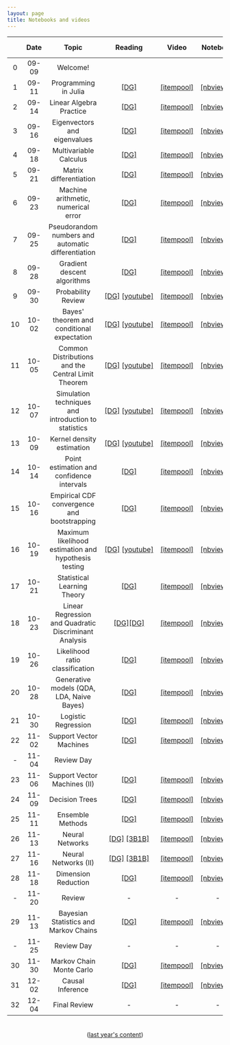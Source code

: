 ```yaml
---
layout: page
title: Notebooks and videos
---
```


<table>
  <thead>
    <tr>
      <th style="text-align: center; width:80px"></th>
      <th style="text-align: center; width:80px">Date</th>
      <th style="text-align: center">Topic</th>
      <th style="text-align: center; width:125px">Reading</th>
      <th style="text-align: center; width:150px">Video</th>
      <th style="text-align: center">Notebook</th>
      <th style="text-align: center">Script</th>
      <th style="text-align: center">Lecture recording</th>
    </tr>
  </thead>
  <tbody>
    <tr>
      <td style="text-align: center">0</td>
      <td style="text-align: center">09-09</td>
      <td style="text-align: center">Welcome!</td>
      <td></td>
      <td></td>
      <td></td>
      <td style="text-align: center"><a href="https://prismia.chat/shared/YLIH-HODO">[prismia]</a></td>
      <td style="text-align: center"><a href="https://brown.zoom.us/rec/share/D2_crafsTqf_8GVJm_zie4YHQtfurgTAiVkvgciaJP7M5I51wGFkwvvo13qdRWhg.IVU9gGwcxOX1vBt3?startTime=1599660007000">[zoom]</a></td>
    </tr>
    <tr>
      <td style="text-align: center">1</td>
      <td style="text-align: center">09-11</td>
      <td style="text-align: center">Programming in Julia</td>
      <td style="text-align: center"><a href="https://mathigon.org/course/programming-in-julia">[DG]</a></td>
      <td style="text-align: center"><a href="https://itempool.com/sswatson/c/aUol22WhK6f">[itempool]</a></td>
      <td style="text-align: center"><a href="https://nbviewer.jupyter.org/github/data1010/problem-sets/blob/master/preclass-sets/09-11/data1010-09-11.ipynb">[nbviewer]</a></td>
      <td style="text-align: center"><a href="https://prismia.chat/shared/XY06-LCPW">[prismia]</a></td>
      <td style="text-align: center"><a href="https://brown.zoom.us/rec/share/8fzI2nsNgMHuf5lsZtOvXaNSGLBK_14-kOBTh7Kb1ccvTcoaeaaLwcPVl2-09vTN.RhtIrQCA2RbB_Rc9">[zoom]</a></td>
    </tr>
    <tr>
      <td style="text-align: center">2</td>    
      <td style="text-align: center">09-14</td>
      <td style="text-align: center">Linear Algebra Practice</td>
      <td style="text-align: center"><a href="https://mathigon.org/course/linear-algebra/">[DG]</a></td>
      <td style="text-align: center"><a href="https://itempool.com/sswatson/c/lVnmVkN96qC">[itempool]</a></td>
      <td style="text-align: center"><a href="https://nbviewer.jupyter.org/github/data1010/problem-sets/blob/master/preclass-sets/09-14/data1010-09-14.ipynb">[nbviewer]</a></td>
      <td style="text-align: center"><a href="https://prismia.chat/shared/8V2I-NQX0">[prismia]</a></td>
      <td style="text-align: center"><a href="https://brown.zoom.us/rec/share/VGy4mXEfsIU42t_Sus3ycCGjyaO8LLpo-YjrzO9sVlBxjUHBeu9kWrT5fsVHsTQj.9OVHXbBPwK6KiS-S">[zoom]</a></td>
    </tr>
    <tr>
      <td style="text-align: center">3</td>
      <td style="text-align: center">09-16</td>
      <td style="text-align: center">Eigenvectors and eigenvalues</td>
      <td style="text-align: center"><a href="https://mathigon.org/course/linear-algebra/eigenanalysis">[DG]</a></td>
      <td style="text-align: center"><a href="https://itempool.com/sswatson/c/aOjw_ceyTzQ">[itempool]</a></td>
      <td style="text-align: center"><a href="https://nbviewer.jupyter.org/github/data1010/problem-sets/blob/master/preclass-sets/09-16/data1010-09-16.ipynb">[nbviewer]</a></td>
      <td style="text-align: center"><a href="https://prismia.chat/shared/4P9K-UD9I">[prismia]</a></td>
      <td style="text-align: center"><a href=
"https://brown.zoom.us/rec/share/bE5wOH9NtNKuBZHAgK9jrXe-xMWuAs59Fzx7DV8bAlKCH_WtieGL9eyWydqY8MPp.pUBRivOXETtAyruw?startTime=1600265488000">[zoom]</a></td></tr>
    <tr>
      <td style="text-align: center">4</td>
      <td style="text-align: center">09-18</td>
      <td style="text-align: center">Multivariable Calculus</td>
      <td style="text-align: center"><a href="https://mathigon.org/course/multivariable-calculus">[DG]</a></td>
      <td style="text-align: center"><a href="https://itempool.com/sswatson/c/1itQt_4vsyB">[itempool]</a></td>
      <td style="text-align: center"><a href="https://nbviewer.jupyter.org/github/data1010/problem-sets/blob/master/preclass-sets/09-18/data1010-09-18.ipynb">[nbviewer]</a></td>
      <td style="text-align: center"><a href="https://prismia.chat/shared/M9ZK-E0VG">[prismia]</a></td>
      <td style="text-align: center"><a href="https://brown.zoom.us/rec/share/bGr9O27v8XJc9atyYlVUgEKQs2Zg_iS6_zBHQbRXR3xT49KMuLYeWu0AhHXLQrGE.8j3GmT4jkSaehaxd?startTime=1600437646000">[zoom]</a></td>
    </tr>
    <tr>
      <td style="text-align: center">5</td>    
      <td style="text-align: center">09-21</td>
      <td style="text-align: center">Matrix differentiation</td>
      <td style="text-align: center"><a href="https://mathigon.org/course/multivariable-calculus/matrix-differentiation">[DG]</a></td>
      <td style="text-align: center"><a href="https://itempool.com/sswatson/c/M5ywacia4xN">[itempool]</a></td>
      <td style="text-align: center"><a href="https://nbviewer.jupyter.org/github/data1010/problem-sets/blob/master/preclass-sets/09-21/data1010-09-21.ipynb">[nbviewer]</a></td>
      <td style="text-align: center"><a href="https://prismia.chat/shared/EYW3-UUP8">[prismia]</a></td>
      <td style="text-align: center"><a href="https://brown.zoom.us/rec/share/LMmY28m5BS7OVd-8QgnqMnIn0zxoHCq8q3vEsDbS087V3NBlPsm7c81jvRWm9Cs.wBAfZrwLatbY2ZtW?startTime=1600697535000">[zoom]</a></td>
    </tr>
    <tr>
      <td style="text-align: center">6</td>    
      <td style="text-align: center">09-23</td>
      <td style="text-align: center">Machine arithmetic, numerical error</td>
      <td style="text-align: center"><a href="https://mathigon.org/course/numerical-computing">[DG]</a></td>
      <td style="text-align: center"><a href="https://itempool.com/sswatson/c/jHrtfXYXm3g">[itempool]</a></td>
      <td style="text-align: center"><a href="https://nbviewer.jupyter.org/github/data1010/problem-sets/blob/master/preclass-sets/09-23/data1010-09-23.ipynb">[nbviewer]</a></td>
      <td style="text-align: center"><a href="https://prismia.chat/shared/SYHI-0PEV">[prismia]</a></td>
      <td style="text-align: center"><a href="https://brown.zoom.us/rec/share/ZlelPeDfik1SgLN3yvaJAPec23p2E0N8gZAGY9tIkKfIzqGl8TRpWTExMqJ0GTj9.QcDsvXxOg7tHfXCu">[zoom]</a></td>
    </tr>
    <tr>
      <td style="text-align: center">7</td>    
      <td style="text-align: center">09-25</td>
      <td style="text-align: center">Pseudorandom numbers and automatic differentiation</td>
      <td style="text-align: center"><a href="https://mathigon.org/course/numerical-computing/pseudorandom-number-generation">[DG]</a></td>
      <td style="text-align: center"><a href="https://itempool.com/sswatson/c/1bsi2WiiTMk">[itempool]</a></td>
      <td style="text-align: center"><a href="https://nbviewer.jupyter.org/github/data1010/problem-sets/blob/master/preclass-sets/09-25/data1010-09-25.ipynb">[nbviewer]</a></td>
      <td style="text-align: center"><a href="https://prismia.chat/shared/E90I-3E50">[prismia]</a></td>
      <td style="text-align: center"><a href="https://brown.zoom.us/rec/share/M2jTeEhZkxctJnYdBaBUouRo-sgjeSQWc8mXcLOZ3p0ivx2VIzp9LB2A969w7kHz.zrg3_YzjMqkDJTr0">[zoom]</a></td>
    </tr>
    <tr>
      <td style="text-align: center">8</td>    
      <td style="text-align: center">09-28</td>
      <td style="text-align: center">Gradient descent algorithms</td>
      <td style="text-align: center"><a href="https://mathigon.org/course/numerical-computing/optimization">[DG]</a></td>
      <td style="text-align: center"><a href="https://itempool.com/sswatson/c/yMmMigkGV0I">[itempool]</a></td>
      <td style="text-align: center"><a href="https://nbviewer.jupyter.org/github/data1010/problem-sets/blob/master/preclass-sets/09-28/data1010-09-28.ipynb">[nbviewer]</a></td>
      <td style="text-align: center"><a href="https://prismia.chat/shared/9CTD-CJRU">[prismia]</a></td>
      <td style="text-align: center"><a href="https://brown.zoom.us/rec/share/WW8sBSWtVWu0HDfFfGoQu-A6d1GEtkdM-kYa1n5moyoIIC8mmt4UrJQIR0KQmRs.ZfI7deMxNgTY7EJR">[zoom]</a></td>
    </tr>
    <tr>
      <td style="text-align: center">9</td>
      <td style="text-align: center">09-30</td>
      <td style="text-align: center">Probability Review</td>
      <td style="text-align: center"><a href="https://mathigon.org/course/intro-probability/">[DG]</a>&nbsp;<a href="https://www.youtube.com/watch?v=zEwXXE4fWRc">[youtube]</a></td>
      <td style="text-align: center"><a href="https://itempool.com/sswatson/c/56NGeqFIP72">[itempool]</a></td>
      <td style="text-align: center"><a href="https://nbviewer.jupyter.org/github/data1010/problem-sets/blob/master/preclass-sets/09-30/data1010-09-30.ipynb">[nbviewer]</a></td>
      <td style="text-align: center"><a href="https://prismia.chat/shared/OVXX-E0MY">[prismia]</a></td>
      <td style="text-align: center"><a href="https://brown.zoom.us/rec/share/NIuEy3QfvYOfrnkzgp4KkEkBdoqH_FLrlOVT99Uchz40tb6FQD4_6MQ48W0KUFm3.XtxIS-A7ZRlHIO0b">[zoom]</a></td>
    </tr>
    <tr>
      <td style="text-align: center">10</td>    
      <td style="text-align: center">10-02</td>
      <td style="text-align: center">Bayes' theorem and conditional expectation</td>
      <td style="text-align: center"><a href="https://mathigon.org/course/intro-probability/conditional-probability">[DG]</a>&nbsp;<a href="https://www.youtube.com/watch?v=JGeTcRfKgBo">[youtube]</a></td>
      <td style="text-align: center"><a href="https://itempool.com/sswatson/c/3bg5A8lCQGn">[itempool]</a></td>
      <td style="text-align: center"><a href="https://nbviewer.jupyter.org/github/data1010/problem-sets/blob/master/preclass-sets/10-02/data1010-10-02.ipynb">[nbviewer]</a></td>
      <td style="text-align: center"><a href="https://prismia.chat/shared/RJV1-6PEI">[prismia]</a></td>
      <td style="text-align: center"><a href="https://brown.zoom.us/rec/share/YC-cWmM9F_XA08yR1f2mBVLF3Rg_UqTp8ilPbt5UVJ76Intb3OJZW7PMgjo79Rd5.dO2tzHAK7NQrWl6T ">[zoom]</a></td>
    </tr>
    <tr>
      <td style="text-align: center">11</td>    
      <td style="text-align: center">10-05</td>
      <td style="text-align: center">Common Distributions and the Central Limit Theorem</td>
      <td style="text-align: center"><a href="https://mathigon.org/course/intro-probability/central-limit-theorem">[DG]</a>&nbsp;<a href="https://www.youtube.com/watch?v=JGeTcRfKgBo">[youtube]</a></td>
      <td style="text-align: center"><a href="https://itempool.com/sswatson/c/PFHMe1XCWxH">[itempool]</a></td>
      <td style="text-align: center"><a href="https://nbviewer.jupyter.org/github/data1010/problem-sets/blob/master/preclass-sets/10-05/data1010-10-05.ipynb">[nbviewer]</a></td>
      <td style="text-align: center"><a href="https://prismia.chat/shared/SH5O-W3DD">[prismia]</a></td>
      <td style="text-align: center"><a href="https://brown.zoom.us/rec/share/sa3CL-wAskjnZLVtpjsbqFP1GDnaCkEsdNv3jpgIdh9s0C2_jo_9akPaFzZy2t8p.rTg4rwvCpYjFVNSw?startTime=1601906895000">[zoom]</a></td>
    </tr>
    <tr>
      <td style="text-align: center">12</td>    
      <td style="text-align: center">10-07</td>
      <td style="text-align: center">Simulation techniques and introduction to statistics</td>
      <td style="text-align: center"><a href="https://mathigon.org/course/intro-statistics">[DG]</a>&nbsp;<a href="https://www.youtube.com/watch?v=JGeTcRfKgBo">[youtube]</a></td>
      <td style="text-align: center"><a href="https://itempool.com/sswatson/c/6oCxsTRSpWH">[itempool]</a></td>
      <td style="text-align: center"><a href="https://nbviewer.jupyter.org/github/data1010/problem-sets/blob/master/preclass-sets/10-07/data1010-10-07.ipynb">[nbviewer]</a></td>
      <td style="text-align: center"><a href="https://prismia.chat/shared/29O8-H044">[prismia]</a></td>
      <td style="text-align: center"><a href="https://brown.zoom.us/rec/share/wtsxTrU96hTLZpbfiE_55Xm-F7wy1AutrhCc0Pvz1dd6UDvxt7CaYJnJU1Mq2lqW.lA6fncF_xwoi5rS9?startTime=1602079544000">[zoom]</a></td>
    </tr>
    <tr>
      <td style="text-align: center">13</td>    
      <td style="text-align: center">10-09</td>
      <td style="text-align: center">Kernel density estimation</td>
      <td style="text-align: center"><a href="https://mathigon.org/course/intro-statistics/estimating-joint-densities">[DG]</a>&nbsp;<a href="https://www.youtube.com/watch?v=JGeTcRfKgBo">[youtube]</a></td>
      <td style="text-align: center"><a href="https://itempool.com/sswatson/c/UFfRqAXk16A">[itempool]</a></td>
      <td style="text-align: center"><a href="https://nbviewer.jupyter.org/github/data1010/problem-sets/blob/master/preclass-sets/10-09/data1010-10-09.ipynb">[nbviewer]</a></td>
      <td style="text-align: center"><a href="https://prismia.chat/shared/CN9I-0TW7">[prismia]</a></td>
      <td style="text-align: center"><a href="https://brown.zoom.us/rec/share/PylXTYwp8Ylf7DIEQB9j_MF1mImmJ9qkDlvpWj8vbhXdRQOumZ-ArPJSmV4SOwry.7mjRUNbcIPcPAPhj">[zoom]</a></td>
    </tr>
    <tr>
      <td style="text-align: center">14</td>    
      <td style="text-align: center">10-14</td>
      <td style="text-align: center">Point estimation and confidence intervals</td>
      <td style="text-align: center"><a href="https://mathigon.org/course/intro-statistics/point-estimation">[DG]</a></td>
      <td style="text-align: center"><a href="https://itempool.com/sswatson/c/TlFVX95RHCu">[itempool]</a></td>
      <td style="text-align: center"><a href="https://nbviewer.jupyter.org/github/data1010/problem-sets/blob/master/preclass-sets/10-14/data1010-10-14.ipynb">[nbviewer]</a></td>
      <td style="text-align: center"><a href="https://prismia.chat/shared/0SR5-TZEJ">[prismia]</a></td>
      <td style="text-align: center"><a href="https://brown.zoom.us/rec/share/RlIgWH6WPUUmo8Id5KjJxhuS_gzni2FZxFMr6ID8BCst20R8zcXTqfLc_Ev2i7Ei.xtgfLMJawBOrG6MF?startTime=1602684301000">[zoom]</a></td>
    </tr>
    <tr>
      <td style="text-align: center">15</td>    
      <td style="text-align: center">10-16</td>
      <td style="text-align: center">Empirical CDF convergence and bootstrapping</td>
      <td style="text-align: center"><a href="https://mathigon.org/course/intro-statistics/empirical-cdf-convergence">[DG]</a></td>
      <td style="text-align: center"><a href="https://itempool.com/sswatson/c/ugxg0tdTmgg">[itempool]</a></td>
      <td style="text-align: center"><a href="https://nbviewer.jupyter.org/github/data1010/problem-sets/blob/master/preclass-sets/10-16/data1010-10-16.ipynb">[nbviewer]</a></td>
      <td style="text-align: center"><a href="https://prismia.chat/shared/U2R8-HYUT">[prismia]</a></td>
      <td style="text-align: center"><a href="https://brown.zoom.us/rec/share/74PgS2z5OaHI6OqkzovY0fh1IMuxHGcNT9wl8QokKXtb_o3O4TgvCF3bsWYA7X8a.XDRPGY9agd0PYJMa?startTime=1602857214000">[zoom]</a></td>
    </tr>
    <tr>
      <td style="text-align: center">16</td>    
      <td style="text-align: center">10-19</td>
      <td style="text-align: center">Maximum likelihood estimation and hypothesis testing</td>
      <td style="text-align: center"><a href="https://mathigon.org/course/intro-statistics/maximum-likelihood-estimation">[DG]</a>&nbsp;<a href="https://www.youtube.com/watch?v=JGeTcRfKgBo">[youtube]</a></td>
      <td style="text-align: center"><a href="https://itempool.com/sswatson/c/83D4nBu4rhq">[itempool]</a></td>
      <td style="text-align: center"><a href="https://nbviewer.jupyter.org/github/data1010/problem-sets/blob/master/preclass-sets/10-19/data1010-10-19.ipynb">[nbviewer]</a></td>
      <td style="text-align: center"><a href="https://prismia.chat/shared/V6DC-W2CG">[prismia]</a></td>
      <td style="text-align: center"><a href="https://brown.zoom.us/rec/share/3mWDLiwONHJCWsFvlcZw3T9SW-lG7cKqF1ism_vdM8hSg1BIVm05uwW96BfZGAR4.I_wnHLeFbTfEFAAo">[zoom]</a></td>
    </tr>
    <tr>
      <td style="text-align: center">17</td>    
      <td style="text-align: center">10-21</td>
      <td style="text-align: center">Statistical Learning Theory</td>
      <td style="text-align: center"><a href="https://mathigon.org/course/machine-learning/introduction">[DG]</a></td>
      <td style="text-align: center"><a href="https://itempool.com/sswatson/c/PfZGws8_y3s">[itempool]</a></td>
      <td style="text-align: center"><a href="https://nbviewer.jupyter.org/github/data1010/problem-sets/blob/master/preclass-sets/10-21/data1010-10-21.ipynb">[nbviewer]</a></td>
      <td style="text-align: center"><a href="https://prismia.chat/shared/2QEQ-HRCD">[prismia]</a></td>
      <td style="text-align: center"><a href="https://brown.zoom.us/rec/share/vUIL7fbQCsofAx-_iBUO56V2yX3g6TXZbKjhQHznzuG3wUCA1foqDvjv8_E37uAT.ONM-bpz258CWmdnJ">[zoom]</a></td>
    </tr>
    <tr>
      <td style="text-align: center">18</td>    
      <td style="text-align: center">10-23</td>
      <td style="text-align: center">Linear Regression and Quadratic Discriminant Analysis</td>
      <td style="text-align: center"><a href="https://mathigon.org/course/machine-learning/a-regression-example-linear-models">[DG]</a><a href="https://mathigon.org/course/machine-learning/a-classification-example-qda">[DG]</a></td>
      <td style="text-align: center"><a href="https://itempool.com/sswatson/c/kwKFtg0286k">[itempool]</a></td>
      <td style="text-align: center"><a href="https://nbviewer.jupyter.org/github/data1010/problem-sets/blob/master/preclass-sets/10-23/data1010-10-23.ipynb">[nbviewer]</a></td>
      <td style="text-align: center"><a href="https://prismia.chat/shared/G2CY-6U3T">[prismia]</a></td>
      <td style="text-align: center"><a href="https://brown.zoom.us/rec/share/TYWWdMCWgretIuBKdirYcSZoW8y1T7xZsIz_3zMnIdFYVZ5r8RfPsnKdmZCFyfg.Mz5CStmd9B4q2s4H">[zoom]</a></td>
    </tr>
    <tr>
      <td style="text-align: center">19</td>    
      <td style="text-align: center">10-26</td>
      <td style="text-align: center">Likelihood ratio classification</td>
      <td style="text-align: center"><a href="https://mathigon.org/course/machine-learning/likelihood-ratio-classification">[DG]</a></td>
      <td style="text-align: center"><a href="https://itempool.com/sswatson/c/nMFzZ87YNVm">[itempool]</a></td>
      <td style="text-align: center"><a href="https://nbviewer.jupyter.org/github/data1010/problem-sets/blob/master/preclass-sets/10-26/data1010-10-26.ipynb">[nbviewer]</a></td>
      <td style="text-align: center"><a href="https://prismia.chat/shared/K5K9-VMKP">[prismia]</a></td>
      <td style="text-align: center"><a href="https://brown.zoom.us/rec/share/IRN3lqXFf9vGJAFXrbDfs08-iTKe3n15UI9RqXWHv1LdbADz-eX75C1elsvtmw5N.v9aGIXwEUlw3aYac?startTime=1603721055000">[zoom]</a></td>
    </tr>
    <tr>
      <td style="text-align: center">20</td>    
      <td style="text-align: center">10-28</td>
      <td style="text-align: center">Generative models (QDA, LDA, Naive Bayes)</td>
      <td style="text-align: center"><a href="https://mathigon.org/course/machine-learning/generative-models">[DG]</a></td>
      <td style="text-align: center"><a href="https://itempool.com/sswatson/c/9uyg7dRg8wc">[itempool]</a></td>
      <td style="text-align: center"><a href="https://nbviewer.jupyter.org/github/data1010/problem-sets/blob/master/preclass-sets/10-28/data1010-10-28.ipynb">[nbviewer]</a></td>
      <td style="text-align: center"><a href="https://prismia.chat/shared/LFNW-AQJ2">[prismia]</a></td>
      <td style="text-align: center"><a href="https://brown.zoom.us/rec/share/JxF9xy5bL-8ldjJsbt54AGm2Z5LY4_y4D65eSYGK6_xIIHPirvi3EB78hcwRbzcR.4okNbliWNgn-kv1C?startTime=1603893873000">[zoom]</a></td>
    </tr>
    <tr>
      <td style="text-align: center">21</td>    
      <td style="text-align: center">10-30</td>
      <td style="text-align: center">Logistic Regression</td>
      <td style="text-align: center"><a href="https://mathigon.org/course/machine-learning/logistic-regression">[DG]</a></td>
      <td style="text-align: center"><a href="https://itempool.com/sswatson/c/in5ztcNJ9r5">[itempool]</a></td>
      <td style="text-align: center"><a href="https://nbviewer.jupyter.org/github/data1010/problem-sets/blob/master/preclass-sets/10-30/data1010-10-30.ipynb">[nbviewer]</a></td>
      <td style="text-align: center"><a href="https://prismia.chat/shared/VJEQ-TXEF">[prismia]</a></td>
      <td style="text-align: center"><a href="https://brown.zoom.us/rec/share/fDWjCgAxtufNiLbxis4gTsWcODqXnZY6-f_Xs3sd_kBZcbXJ_NNtZYsoGjAqpod8.7gMHWx4rqYpQb9dI?startTime=1604066829000">[zoom]</a></td>
    </tr>
    <tr>
      <td style="text-align: center">22</td>    
      <td style="text-align: center">11-02</td>
      <td style="text-align: center">Support Vector Machines</td>
      <td style="text-align: center"><a href="https://mathigon.org/course/machine-learning/support-vector-machines">[DG]</a></td>
      <td style="text-align: center"><a href="https://itempool.com/sswatson/c/eIe2pG61FMV">[itempool]</a></td>
      <td style="text-align: center"><a href="https://nbviewer.jupyter.org/github/data1010/problem-sets/blob/master/preclass-sets/11-02/data1010-11-02.ipynb">[nbviewer]</a></td>
      <td style="text-align: center"><a href="https://prismia.chat/shared/Y08B-902Z">[prismia]</a></td>
      <td style="text-align: center"><a href="https://brown.zoom.us/rec/share/xJdlJQKZrFV2kxfak1jHI4lxEbCzh0vivl0HDia9kDSbUebdVeHVSxLDzWe9nl8h.P6aIDVnhrVtu9v8-?startTime=1604330414000">[zoom]</a></td>
    </tr>
    <tr>
      <td style="text-align: center">-</td>    
      <td style="text-align: center">11-04</td>
      <td style="text-align: center">Review Day</td>
      <td style="text-align: center"></td>
      <td style="text-align: center"></td>
      <td style="text-align: center"></td>
      <td style="text-align: center"></td>
      <td style="text-align: center"><a href="https://brown.zoom.us/rec/share/qkCsOCwqetgD9tMCe99R1OLiqr1K45e-ME926MPVXJAGZhgWT7BpI32akSWNbysY.uhPIofT2f2Zx5pD8?startTime=1604503662000">[zoom]</a></td>
    </tr>
    <tr>
      <td style="text-align: center">23</td>    
      <td style="text-align: center">11-06</td>
      <td style="text-align: center">Support Vector Machines (II)</td>
      <td style="text-align: center"><a href="https://mathigon.org/course/machine-learning/support-vector-machines">[DG]</a></td>
      <td style="text-align: center"><a href="https://itempool.com/sswatson/c/-9ZcwN4bd7s">[itempool]</a></td>
      <td style="text-align: center"><a href="https://nbviewer.jupyter.org/github/data1010/problem-sets/blob/master/preclass-sets/11-06/data1010-11-06.ipynb">[nbviewer]</a></td>
      <td style="text-align: center"><a href="https://prismia.chat/shared/8VDT-P8HB">[prismia]</a></td>
      <td style="text-align: center"><a href="https://brown.zoom.us/rec/share/HU9GHrXof2skOWuF6RUE0SSCalbmYXpQjuCLorc6w-sG08KIFjLLauqzCzR7vH-c.mH0ExF9LM7bpLonC?startTime=1604675372000">[zoom]</a></td>
    </tr>
    <tr>
      <td style="text-align: center">24</td>    
      <td style="text-align: center">11-09</td>
      <td style="text-align: center">Decision Trees</td>
      <td style="text-align: center"><a href="https://mathigon.org/course/machine-learning/decision-trees">[DG]</a></td>
      <td style="text-align: center"><a href="https://itempool.com/sswatson/c/VfgSSlBsHEi">[itempool]</a></td>
      <td style="text-align: center"><a href="https://nbviewer.jupyter.org/github/data1010/problem-sets/blob/master/preclass-sets/11-09/data1010-11-09.ipynb">[nbviewer]</a></td>
      <td style="text-align: center"><a href="https://prismia.chat/shared/WMZB-P94A">[prismia]</a></td>
      <td style="text-align: center"><a href="https://brown.zoom.us/rec/share/lbexk9q5vsJDfHQVpEMdC_XTmOd0IXNN7gezRu02v4jp_-MGThPjuy8pIu1RjMxu.lpK5CLG8xsMhksdM?startTime=1604934561000">[zoom]</a></td>
    </tr>
    <tr>
      <td style="text-align: center">25</td>    
      <td style="text-align: center">11-11</td>
      <td style="text-align: center">Ensemble Methods</td>
      <td style="text-align: center"><a href="https://mathigon.org/course/machine-learning/ensemble-methods">[DG]</a></td>
      <td style="text-align: center"><a href="https://itempool.com/sswatson/c/l9yqJp7t6Kg">[itempool]</a></td>
      <td style="text-align: center"><a href="https://nbviewer.jupyter.org/github/data1010/problem-sets/blob/master/preclass-sets/11-11/data1010-11-11.ipynb">[nbviewer]</a></td>
      <td style="text-align: center"><a href="https://prismia.chat/shared/ZRM2-A8W7">[prismia]</a></td>
      <td style="text-align: center"><a href="https://brown.zoom.us/rec/share/fx_X-hLLzE7IGwdQ927-VGQYH9o_ZvdGSQd3h2X9j5mYpWdcxmbN54rP1FABmjRB.fEvLaBgWkgX8Q-W1?startTime=1605107160000">[zoom]</a></td>
    </tr>
    <tr>
      <td style="text-align: center">26</td>    
      <td style="text-align: center">11-13</td>
      <td style="text-align: center">Neural Networks</td>
      <td style="text-align: center"><a href="https://mathigon.org/course/machine-learning/neural-networks">[DG]</a>&nbsp;<a href="https://youtu.be/aircAruvnKk">[3B1B]</a></td>
      <td style="text-align: center"><a href="https://itempool.com/sswatson/c/BiLOx4R3qsI">[itempool]</a></td>
      <td style="text-align: center"><a href="https://nbviewer.jupyter.org/github/data1010/problem-sets/blob/master/preclass-sets/11-13/data1010-11-13.ipynb">[nbviewer]</a></td>
      <td style="text-align: center"><a href="https://prismia.chat/shared/XSVD-TAZK">[prismia]</a></td>
      <td style="text-align: center"><a href="https://brown.zoom.us/rec/share/njpatmbuXkThSFqU4vxu2Uz-AJU3Biz9f3hsok73ti45IRM1uY4T5lR0PLj3c4wB.PeLwfezoozgxvuss?startTime=1605279778000">[zoom]</a></td>
    </tr>
    <tr>
      <td style="text-align: center">27</td>
      <td style="text-align: center">11-16</td>
      <td style="text-align: center">Neural Networks (II)</td>
      <td style="text-align: center"><a href="https://mathigon.org/course/machine-learning/neural-networks">[DG]</a>&nbsp;<a href="https://youtu.be/IHZwWFHWa-w">[3B1B]</a></td>
      <td style="text-align: center"><a href="https://itempool.com/sswatson/c/fXEx7-qA0ok">[itempool]</a></td>
      <td style="text-align: center"><a href="https://nbviewer.jupyter.org/github/data1010/problem-sets/blob/master/2020/11-13/data1010-11-13.ipynb">[nbviewer]</a></td>
      <td style="text-align: center"><a href="https://prismia.chat/shared/IW9G-VN46">[prismia]</a></td>
      <td style="text-align: center"><a href="https://brown.zoom.us/rec/share/t4OMXA9wXQBa3WRvTipINe5u5FhdRtTV6rPnPrs20lD-r1Qc6fZURa5Tn4KJ3No1._r8mkrg_H5Wi1Loh?startTime=1605539235000">[zoom]</a></td>
    </tr>
    <tr>
      <td style="text-align: center">28</td>
      <td style="text-align: center">11-18</td>
      <td style="text-align: center">Dimension Reduction</td>
      <td style="text-align: center"><a href="https://mathigon.org/course/machine-learning/dimension-reduction">[DG]</a></td>
      <td style="text-align: center"><a href="https://itempool.com/sswatson/c/nU3BshE5iC9">[itempool]</a></td>
      <td style="text-align: center"><a href="https://nbviewer.jupyter.org/github/data1010/problem-sets/blob/master/2020/11-18/data1010-11-18.ipynb">[nbviewer]</a></td>
      <td style="text-align: center"><a href="https://prismia.chat/shared/IGRD-DU6H">[prismia]</a></td>
      <td style="text-align: center"><a href="https://brown.zoom.us/rec/share/Equg8TkUJYChCCoV7UYx9GGXw_QijHYcEl9TPgfFRpWa8iw_RnwSYZtTtabhbH_a.DXme1mBp4QUkH8qC?startTime=1605712155000">[zoom]</a></td>
    </tr>
    <tr>
      <td style="text-align: center">-</td>
      <td style="text-align: center">11-20</td>
      <td style="text-align: center">Review</td>
      <td style="text-align: center">-</td>
      <td style="text-align: center">-</td>
      <td style="text-align: center">-</td>
      <td style="text-align: center"><a href="https://prismia.chat/shared/Z09F-XH1X">[prismia]</a></td>
      <td style="text-align: center"><a href="https://brown.zoom.us/rec/share/w0WxxfhmUit0NsYo3fDTA4tmc_MgqTMlTgi2xiz3IgeLnGUCtFLHABpzOhed4gih.scGbrt9Twsj-VP-n?startTime=1605884476000">[zoom]</a></td>
    </tr>
    <tr>
      <td style="text-align: center">29</td>
      <td style="text-align: center">11-13</td>
      <td style="text-align: center">Bayesian Statistics and Markov Chains</td>
      <td style="text-align: center"><a href="https://mathigon.org/course/bayesian-inference-and-graphical-models/introduction">[DG]</a></td>
      <td style="text-align: center"><a href="https://itempool.com/sswatson/c/ipvRuWZquJW">[itempool]</a></td>
      <td style="text-align: center"><a href="https://nbviewer.jupyter.org/github/data1010/problem-sets/blob/master/2020/11-23/data1010-11-23.ipynb">[nbviewer]</a></td>
      <td style="text-align: center"><a href="https:/prismia.chat/shared/2P91-76T3">[prismia]</a></td>
      <td style="text-align: center"><a href="https://brown.zoom.us/rec/share/s59sNLV1Rv7zfoOF-TylPY1pKkaw7UoliH23KjxJYEluOBEm5eAwqRvYtq32g-HC.ev1JmoOpkTa6gLkt?startTime=1606143804000">[zoom]</a></td>
    </tr>
    <tr>
      <td style="text-align: center">-</td>
      <td style="text-align: center">11-25</td>
      <td style="text-align: center">Review Day</td>
      <td style="text-align: center">-</td>
      <td style="text-align: center">-</td>
      <td style="text-align: center">-</td>
      <td style="text-align: center"><a href="https://prismia.chat/shared/CL66-T80W">[prismia]</a></td>
      <td style="text-align: center"><a href="https://brown.zoom.us/rec/share/8UybORdL1qER5XBJBZnA_6WKXByDwdT_L5cAqRwpckRi20NmXLeXvatEE7C8B7Nt.-Li-qHT86DvOF4sL?startTime=1606316857000">[zoom]</a></td>
    </tr>
    <tr>
      <td style="text-align: center">30</td>
      <td style="text-align: center">11-30</td>
      <td style="text-align: center">Markov Chain Monte Carlo</td>
      <td style="text-align: center"><a href="https://mathigon.org/course/bayesian-inference-and-graphical-models/markov-chain-monte-carlo">[DG]</a></td>
      <td style="text-align: center"><a href="https://itempool.com/sswatson/c/fresirnLYSS">[itempool]</a></td>
      <td style="text-align: center"><a href="https://nbviewer.jupyter.org/github/data1010/problem-sets/blob/master/2020/11-30/data1010-11-30.ipynb">[nbviewer]</a></td>
      <td style="text-align: center"><a href="https:/prismia.chat/shared/CPGH-2UQW">[prismia]</a></td>
      <td style="text-align: center"><a href="https://brown.zoom.us/rec/share/KAJY5u5x8ZB8qYfWtliyoWsWdvtjJXfQXdb8qVK-l_qoMkW1c9nsHhH3OVDmDPR6.Z0Hnb-1Q6GslngG_?startTime=1606748883000">[zoom]</a></td>
    </tr>
    <tr>
      <td style="text-align: center">31</td>
      <td style="text-align: center">12-02</td>
      <td style="text-align: center">Causal Inference</td>
      <td style="text-align: center"><a href="https://mathigon.org/course/intro-statistics/causal-inference">[DG]</a></td>
      <td style="text-align: center"><a href="https://itempool.com/sswatson/c/jFzR-oJFmsj">[itempool]</a></td>
      <td style="text-align: center"><a href="https://nbviewer.jupyter.org/github/data1010/problem-sets/blob/master/2020/12-02/data1010-12-02.ipynb">[nbviewer]</a></td>
      <td style="text-align: center"><a href="https://prismia.chat/shared/CDUK-F7T9">[prismia]</a></td>
      <td style="text-align: center"><a href="https://brown.zoom.us/rec/share/Sr-IXE8Ypo53JFvBnH_XKG_nswo-VDoaghRxgrFMWQZKvXRYDT_CQvU-GU1LlkDG.qTLtaeVVpm876oHS?startTime=1606921897000">[zoom]</a></td>
    </tr>
    <tr>
      <td style="text-align: center">32</td>
      <td style="text-align: center">12-04</td>
      <td style="text-align: center">Final Review</td>
      <td style="text-align: center">-</td>
      <td style="text-align: center">-</td>
      <td style="text-align: center">-</td>
      <td style="text-align: center"></td>
      <td style="text-align: center"></td>
    </tr>
  </tbody>
</table>

<center style="margin-top: 36px;">
  (<a href="/class2019">last year's content</a>)
</center>
